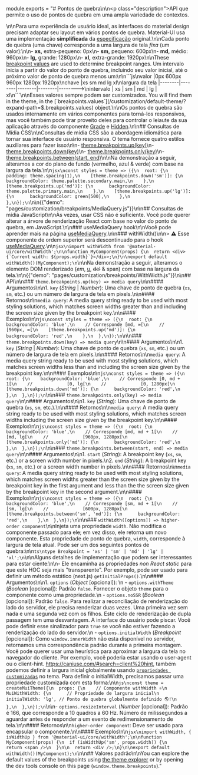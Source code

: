 module.exports = "# Pontos de quebra\n\n<p class=\"description\">API que permite o uso de pontos de quebra em uma ampla variedade de contextos.</p>\n\nPara uma experiência de usuário ideal, as interfaces do material design precisam adaptar seu layout em vários pontos de quebra. Material-UI usa uma implementação **simplificada** da [especificação](https://material.io/design/layout/responsive-layout-grid.html#breakpoints) original.\n\nCada ponto de quebra (uma chave) corresponde a uma largura de tela *fixa* (um valor):\n\n- **xs,** extra-pequeno: 0px\n- **sm,** pequeno: 600px\n- **md,** médio: 960px\n- **lg,** grande: 1280px\n- **xl,** extra-grande: 1920px\n\nThese [breakpoint values](/customization/default-theme/?expand-path=$.breakpoints.values) are used to determine breakpoint ranges. Um intervalo inicia a partir do valor do ponto de quebra, incluindo seu valor inicial, até o próximo valor de ponto de quebra menos um:\n\n```js\nvalor           |0px     600px    960px    1280px   1920px\nchave           |xs      sm       md       lg       xl\nlargura da tela |--------|--------|--------|--------|-------->\nintervalo       |   xs   |   sm   |   md   |   lg   |   xl\n```\n\nEsses valores sempre podem ser customizados. You will find them in the theme, in the [`breakpoints.values`](/customization/default-theme/?expand-path=$.breakpoints.values) object.\n\nOs pontos de quebra são usados internamente em vários componentes para torná-los responsivos, mas você também pode tirar proveito deles para controlar o leiaute da sua aplicação através do componente [Grade](/components/grid/) e [Hidden](/components/hidden/).\n\n## Consultas de Mídia CSS\n\nConsultas de mídia CSS são a abordagem idiomática para tornar sua interface de usuário responsiva. O tema fornece quatro estilos auxiliares para fazer isso:\n\n- [theme.breakpoints.up(key)](#theme-breakpoints-up-key-media-query)\n- [theme.breakpoints.down(key)](#theme-breakpoints-down-key-media-query)\n- [theme.breakpoints.only(key)](#theme-breakpoints-only-key-media-query)\n- [theme.breakpoints.between(start, end)](#theme-breakpoints-between-start-end-media-query)\n\nNa demonstração a seguir, alteramos a cor do plano de fundo (vermelho, azul & verde) com base na largura da tela.\n\n```jsx\nconst styles = theme => ({\n  root: {\n    padding: theme.spacing(1),\n    [theme.breakpoints.down('sm')]: {\n      backgroundColor: theme.palette.secondary.main,\n    },\n    [theme.breakpoints.up('md')]: {\n      backgroundColor: theme.palette.primary.main,\n    },\n    [theme.breakpoints.up('lg')]: {\n      backgroundColor: green[500],\n    },\n  },\n});\n```\n\n{{\"demo\": \"pages/customization/breakpoints/MediaQuery.js\"}}\n\n## Consultas de mídia JavaScript\n\nÀs vezes, usar CSS não é suficiente. Você pode querer alterar a árvore de renderização React com base no valor do ponto de quebra, em JavaScript.\n\n### useMediaQuery hook\n\nVocê pode aprender mais na página [useMediaQuery](/components/use-media-query/).\n\n### withWidth()\n\n> ⚠️ Esse componente de ordem superior será descontinuado para o hook [useMediaQuery](/components/use-media-query/).\n\n```jsx\nimport withWidth from '@material-ui/core/withWidth';\n\nfunction MyComponent(props) {\n  return <div>{`Current width: ${props.width}`}</div>;\n}\n\nexport default withWidth()(MyComponent);\n```\n\nNa demonstração a seguir, alteramos o elemento DOM renderizado (*em*, <u>u</u>, ~~del~~ & span) com base na largura da tela.\n\n{{\"demo\": \"pages/customization/breakpoints/WithWidth.js\"}}\n\n## API\n\n### `theme.breakpoints.up(key) => media query`\n\n#### Argumentos\n\n1. `key` (*String* | *Number*): Uma chave de ponto de quebra (`xs`, `sm`, etc.) ou um número de largura de tela em pixels.\n\n#### Retornos\n\n`media query`: A media query string ready to be used with most styling solutions, which matches screen widths greater than and including the screen size given by the breakpoint key.\n\n#### Exemplos\n\n```js\nconst styles = theme => ({\n  root: {\n    backgroundColor: 'blue',\n    // Corresponde [md, ∞[\n    //             [960px, ∞[\n    [theme.breakpoints.up('md')]: {\n      backgroundColor: 'red',\n    },\n  },\n});\n```\n\n### `theme.breakpoints.down(key) => media query`\n\n#### Argumentos\n\n1. `key` (*String* | *Number*): Uma chave de ponto de quebra (`xs`, `sm`, etc.) ou um número de largura de tela em pixels.\n\n#### Retornos\n\n`media query`: A media query string ready to be used with most styling solutions, which matches screen widths less than and including the screen size given by the breakpoint key.\n\n#### Exemplos\n\n```js\nconst styles = theme => ({\n  root: {\n    backgroundColor: 'blue',\n    // Corresponde [0, md + 1[\n    //             [0, lg[\n    //             [0, 1280px[\n    [theme.breakpoints.down('md')]: {\n      backgroundColor: 'red',\n    },\n  },\n});\n```\n\n### `theme.breakpoints.only(key) => media query`\n\n#### Argumentos\n\n1. `key` (*String*): Uma chave de ponto de quebra (`xs`, `sm`, etc.).\n\n#### Retornos\n\n`media query`: A media query string ready to be used with most styling solutions, which matches screen widths including the screen size given by the breakpoint key.\n\n#### Exemplos\n\n```js\nconst styles = theme => ({\n  root: {\n    backgroundColor: 'blue',\n    // Corresponde [md, md + 1[\n    //             [md, lg[\n    //             [960px, 1280px[\n    [theme.breakpoints.only('md')]: {\n      backgroundColor: 'red',\n    },\n  },\n});\n```\n\n### `theme.breakpoints.between(start, end) => media query`\n\n#### Argumentos\n\n1. `start` (*String*): A breakpoint key (`xs`, `sm`, etc.) or a screen width number in pixels.\n2. `end` (*String*): A breakpoint key (`xs`, `sm`, etc.) or a screen width number in pixels.\n\n#### Retornos\n\n`media query`: A media query string ready to be used with most styling solutions, which matches screen widths greater than the screen size given by the breakpoint key in the first argument and less than the the screen size given by the breakpoint key in the second argument.\n\n#### Exemplos\n\n```js\nconst styles = theme => ({\n  root: {\n    backgroundColor: 'blue',\n    // Corresponde [sm, md + 1[\n    //             [sm, lg[\n    //             [600px, 1280px[\n    [theme.breakpoints.between('sm', 'md')]: {\n      backgroundColor: 'red',\n    },\n  },\n});\n```\n\n### `withWidth([options]) => higher-order component`\n\nInjeta uma propriedade `width`. Não modifica o componente passado para ele; em vez disso, ele retorna um novo componente. Esta propriedade de ponto de quebra, `width`, corresponde à largura de tela atual. Pode ser um dos seguintes pontos de quebra:\n\n```ts\ntype Breakpoint = 'xs' | 'sm' | 'md' | 'lg' | 'xl';\n```\n\nAlguns detalhes de implementação que podem ser interessantes para estar ciente:\n\n- Ele encaminha as propriedades *non React static* para que este HOC seja mais \"transparente\". Por exemplo, pode ser usado para definir um método estático (next.js) `getInitialProps()`.\n\n#### Argumentos\n\n1. `options` (*Object* [opcional]): \n  - `options.withTheme` (*Boolean* [opcional]): Padrão `false`. Fornecer o objeto `theme` para o componente como uma propriedade.\n  - `options.noSSR` (*Boolean* [opcional]): Padrão `false`. Para realizar a reconciliação de renderização do lado do servidor, ele precisa renderizar duas vezes. Uma primeira vez sem nada e uma segunda vez com os filhos. Este ciclo de renderização de dupla passagem tem uma desvantagem. A interface do usuário pode piscar. Você pode definir esse sinalizador para `true` se você não estiver fazendo a renderização do lado do servidor.\n  - `options.initialWidth` (*Breakpoint* [opcional]): Como `window.innerWidth` não esta disponível no servidor, retornamos uma correspondência padrão durante a primeira montagem. Você pode querer usar uma heurística para aproximar a largura da tela no navegador do cliente. Por exemplo, você poderia estar usando o user-agent ou o client-hint. https://caniuse.com/#search=client%20hint, também podemos definir a largura inicial globalmente usando [`propriedades customizadas`](/customization/globals/#default-props) no tema. Para definir o initialWidth, precisamos passar uma propriedade customizada com esta forma:\n\n```js\nconst theme = createMuiTheme({\n  props: {\n    // Componente withWidth ⚛️\n    MuiWithWidth: {\n      // Propriedade de largura inicial\n      initialWidth: 'lg', // Ponto de quebra globalmente definido 🌎!\n    },\n  },\n});\n```\n\n- `options.resizeInterval` (*Number* [opcional]): Padrão é 166, que corresponde a 10 quadros a 60 Hz. Número de milissegundos a aguardar antes de responder a um evento de redimensionamento de tela.\n\n#### Retornos\n\n`higher-order component`: Deve ser usado para encapsular o componente.\n\n#### Exemplos\n\n```jsx\nimport withWidth, { isWidthUp } from '@material-ui/core/withWidth';\n\nfunction MyComponent(props) {\n  if (isWidthUp('sm', props.width)) {\n    return <span />\n  }\n\n  return <div />;\n}\n\nexport default withWidth()(MyComponent);\n```\n\n## Valores padrão\n\nYou can explore the default values of the breakpoints using [the theme explorer](/customization/default-theme/?expand-path=$.breakpoints) or by opening the dev tools console on this page (`window.theme.breakpoints`)."